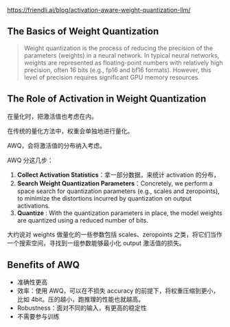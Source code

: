 https://friendli.ai/blog/activation-aware-weight-quantization-llm/

## The Basics of Weight Quantization

> Weight quantization is the process of reducing the precision of the parameters (weights) in a neural network. In typical neural networks, weights are represented as floating-point numbers with relatively high precision, often 16 bits (e.g., fp16 and bf16 formats). However, this level of precision requires significant GPU memory resources.

## The Role of Activation in Weight Quantization

在量化时，把激活值也考虑在内。

在传统的量化方法中，权重会单独地进行量化。

AWQ，会将激活值的分布纳入考虑。

AWQ 分这几步：

1) **Collect Activation Statistics**：拿一部分数据，来统计 activation 的分布，
2) **Search Weight Quantization Parameters**：Concretely, we perform a space search for quantization parameters (e.g., scales and zeropoints), to minimize the distortions incurred by quantization on output activations. 
3) **Quantize** : With the quantization parameters in place, the model weights are quantized using a reduced number of bits.

大约说对 weights 做量化的一些参数包括 scales、zeropoints 之类，将它们当作一个搜索空间，寻找到一组参数能够最小化 output 激活值的损失。


## Benefits of AWQ

- 准确性更高
- 效率：使用 AWQ，可以在不损失 accuracy 的前提下，将权重压缩到更小，比如 4bit。压的越小，跑推理的性能也就越高。
- Robustness：面对不同的输入，有更高的稳定性
- 不需要参与训练



